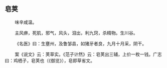 ## 皂荚
<p>&emsp;&emsp;
味辛咸温。
</p>
<p>&emsp;&emsp;
主风痹，死肌，邪气，风头，泪出，利九窍，杀精物。生川谷。
</p>
<p>&emsp;&emsp;
《名医》曰：生壅州，及鲁邹县，如猪牙者良，九月十月采，阴干。
</p>
<p>&emsp;&emsp;
案《说文》云：荚草实。《范子计然》云：皂荚出三辅，上价一枚一钱。广志曰：鸡栖子，皂荚也（《御览》），皂即草省文。
</p>